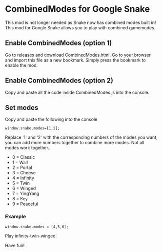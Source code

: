 # CombinedModes for Google Snake
This mod is not longer needed as Snake now has combined modes built in!
This mod for Google Snake allows you to play with combined gamemodes.

## Enable CombinedModes (option 1)
Go to releases and download CombinedModes.html. Go to your browser and import this file as a new bookmark. Simply press the bookmark to enable the mod.
## Enable CombinedModes (option 2)
Copy and paste all the code inside CombinedModes.js into the console.
## Set modes
Copy and paste the following into the console
```
window.snake.modes=[1,2];
```
Replace '1' and '2' with the corresponding numbers of the modes you want, you can add more numbers together to combine more modes. Not all modes work together..
* 0 = Classic
* 1 = Wall
* 2 = Portal
* 3 = Cheese
* 4 = Infinity
* 5 = Twin
* 6 = Winged
* 7 = YingYang
* 8 = Key
* 9 = Peaceful
### Example
```
window.snake.modes = [4,5,6];
```
Play infinity-twin-winged.

Have fun!
